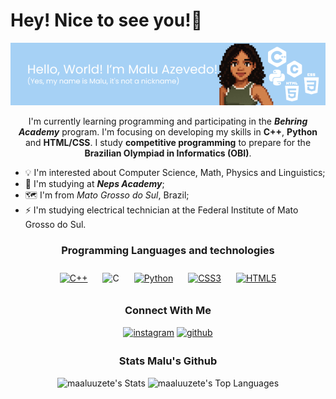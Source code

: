   # Hey! Nice to see you!👋
<div align="center">
  
  ![Header](./headermaluzete.png)

  
  I'm currently learning programming and participating in the ***Behring Academy*** program. I'm focusing on developing my skills in **C++**, **Python** and **HTML/CSS**. I study **competitive programming** to prepare for the **Brazilian Olympiad in Informatics (OBI)**.  

  </div>
  
* 💡  I'm interested about Computer Science, Math, Physics and Linguistics;  
* 🔭  I'm studying at ***Neps Academy***;
* 🗺️  I'm from *Mato Grosso do Sul*, Brazil;
* ⚡  I'm studying electrical technician at the Federal Institute of Mato Grosso do Sul.

  
<div align="center">
  
### Programming Languages and technologies
<div align="center">
<a href="https://www.cplusplus.com/" target="_blank"><img style="margin: 10px" src="https://profilinator.rishav.dev/skills-assets/cplusplus-original.svg" alt="C++" height="50" /></a>
<img style="margin: 10px" src="https://profilinator.rishav.dev/skills-assets/c-original.svg" alt="C" height=50/>
<a href="https://www.python.org/" target="_blank"><img style="margin: 10px" src="https://profilinator.rishav.dev/skills-assets/python-original.svg" alt="Python" height="50" /></a>  
<a href="https://www.w3schools.com/css/" target="_blank"><img style="margin: 10px" src="https://profilinator.rishav.dev/skills-assets/css3-original-wordmark.svg" alt="CSS3" height="50" /></a>  
<a href="https://en.wikipedia.org/wiki/HTML5" target="_blank"><img style="margin: 10px" src="https://profilinator.rishav.dev/skills-assets/html5-original-wordmark.svg" alt="HTML5" height="50" /></a>
</div>

### Connect With Me
<div align="center">
<a href="https://instagram.com/maaluuzete" target="_blank"><img src=https://img.shields.io/badge/instagram-%23000000.svg?&style=for-the-badge&logo=instagram&logoColor=white alt=instagram style="margin-bottom: 5px;"/></a>
<a href="https://github.com/maaluuzete" target="_blank"><img src=https://img.shields.io/badge/github-%2324292e.svg?&style=for-the-badge&logo=github&logoColor=white alt=github style="margin-bottom: 5px;" /></a>

### Stats Malu's Github

  
![maaluuzete's Stats](https://github-readme-stats.vercel.app/api?username=maaluuzete&theme=tokyonight&show_icons=true&hide_border=true&count_private=true)
![maaluuzete's Top Languages](https://github-readme-stats.vercel.app/api/top-langs/?username=maaluuzete&theme=tokyonight&show_icons=true&hide_border=true&layout=compact)
  
 </div> 
  <!--
**maaluuzete/maaluuzete** is a ✨ _special_ ✨ repository because its `README.md` (this file) appears on your GitHub profile.

Here are some ideas to get you started:

- 🔭 I’m currently working on ...
- 🌱 I’m currently learning ...
- 👯 I’m looking to collaborate on ...
- 🤔 I’m looking for help with ...
- 💬 Ask me about ...
- 📫 How to reach me: ...
- 😄 Pronouns: ...
- ⚡ Fun fact: ...
--!>

